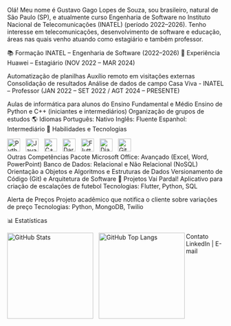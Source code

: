 Olá! Meu nome é Gustavo Gago Lopes de Souza, sou brasileiro, natural de São Paulo (SP), e atualmente curso Engenharia de Software no Instituto Nacional de Telecomunicações (INATEL) (período 2022–2026). Tenho interesse em telecomunicações, desenvolvimento de software e educação, áreas nas quais venho atuando como estagiário e também professor.

📚 Formação
INATEL – Engenharia de Software (2022–2026)
🚀 Experiência
Huawei – Estagiário (NOV 2022 – MAR 2024)

Automatização de planilhas
Auxílio remoto em visitações externas
Consolidação de resultados
Análise de dados de campo
Casa Viva - INATEL – Professor (JAN 2022 – SET 2022 / AGT 2024 – PRESENTE)

Aulas de informática para alunos do Ensino Fundamental e Médio
Ensino de Python e C++ (iniciantes e intermediários)
Organização de grupos de estudos
🌎 Idiomas
Português: Nativo
Inglês: Fluente
Espanhol: Intermediário
🤖 Habilidades e Tecnologias
<p> <img align="left" alt="Python" title="Python" width="30px" style="padding-right: 10px;" src="https://cdn.jsdelivr.net/gh/devicons/devicon/icons/python/python-original.svg" /> <img align="left" alt="Java" title="Java" width="30px" style="padding-right: 10px;" src="https://cdn.jsdelivr.net/gh/devicons/devicon/icons/java/java-original.svg" /> <img align="left" alt="C++" title="C++" width="30px" style="padding-right: 10px;" src="https://cdn.jsdelivr.net/gh/devicons/devicon/icons/cplusplus/cplusplus-original.svg" /> <img align="left" alt="Dart" title="Dart" width="30px" style="padding-right: 10px;" src="https://cdn.jsdelivr.net/gh/devicons/devicon/icons/dart/dart-original.svg" /> <img align="left" alt="Flutter" title="Flutter" width="30px" style="padding-right: 10px;" src="https://cdn.jsdelivr.net/gh/devicons/devicon/icons/flutter/flutter-original.svg" /> <img align="left" alt="Django" title="Django" width="30px" style="padding-right: 10px;" src="https://cdn.jsdelivr.net/gh/devicons/devicon/icons/django/django-plain.svg" /> <img align="left" alt="Git" title="Git" width="30px" style="padding-right: 10px;" src="https://cdn.jsdelivr.net/gh/devicons/devicon/icons/git/git-original.svg" /> </p> <br/> <br/>
Outras Competências
Pacote Microsoft Office: Avançado (Excel, Word, PowerPoint)
Banco de Dados: Relacional e Não Relacional (NoSQL)
Orientação a Objetos e Algoritmos e Estruturas de Dados
Versionamento de Código (Git) e Arquitetura de Software
📂 Projetos
Vai Pardal!
Aplicativo para criação de escalações de futebol
Tecnologias: Flutter, Python, SQL

Alerta de Preços
Projeto acadêmico que notifica o cliente sobre variações de preço
Tecnologias: Python, MongoDB, Twilio

📊 Estatísticas
<p> <img align="left" alt="GitHub Stats" height="200" style="padding-right: 10px;" src="https://github-readme-stats.vercel.app/api?username=SEU_USUARIO_GITHUB&show_icons=true&theme=tokyonight&include_all_commits=true&locale=pt-br" /> <img align="left" alt="GitHub Top Langs" height="200" src="https://github-readme-stats.vercel.app/api/top-langs/?username=SEU_USUARIO_GITHUB&theme=tokyonight&layout=compact&custom_title=Tecnologias&langs_count=9" /> </p>
Contato
LinkedIn | E-mail

<br/>
